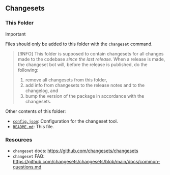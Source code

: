 ## Changesets

### This Folder

> [!IMPORTANT]
> Files should only be added to this folder with the `changeset` command.

> [!INFO]
> This folder is supposed to contain changesets for all changes made to the
> codebase _since the last release_. When a release is made, the changeset bot
> will, before the release is published, do the following:
> 1.  remove all changesets from this folder,
> 2.  add info from changesets to the release notes and to the changelog, and
> 3.  bump the version of the package in accordance with the changesets.

Other contents of this folder:

-   [`config.json`](./config.json): Configuration for the changeset tool.
-   [`README.md`](./README.md): This file.

### Resources

- `changeset` docs: https://github.com/changesets/changesets
- `changeset` FAQ: https://github.com/changesets/changesets/blob/main/docs/common-questions.md
